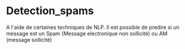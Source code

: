# Detection_spams
A l'aide de certaines techniques de NLP. Il est possible de predire si un message est un Spam (Message electronique non sollicité) ou AM (message sollicité)
